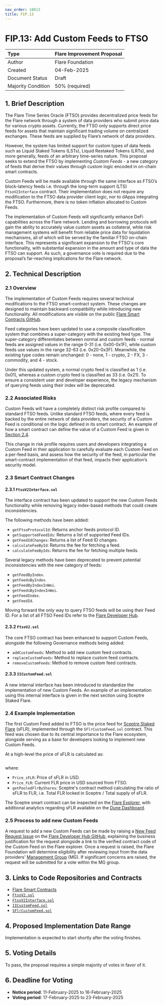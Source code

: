 ```yaml
---
nav_order: 10013
title: FIP.13
---
```


# FIP.13: Add Custom Feeds to FTSO

| Type               | Flare Improvement Proposal                  |
| :----------------- | :------------------------------------------ |
| Author             | Flare Foundation                            |
| Created            | 04-Feb-2025                                 |
| Document Status    | Draft                                       |
| Majority Condition | 50% (required)                              |

## 1. Brief Description

The Flare Time Series Oracle (FTSO) provides decentralized price feeds for the Flare network through a system of data providers who submit price data for various crypto assets.
Currently, the FTSO only supports direct price feeds for assets that maintain significant trading volume on centralized exchanges.
These feeds are supplied by Flare’s network of data providers.

However, the system has limited support for custom types of data feeds such as Liquid Staked Tokens (LSTs), Liquid Restaked Tokens (LRTs), and more generally, feeds of an arbitrary time-series nature.
This proposal seeks to extend the FTSO by implementing *Custom Feeds* - a new category of feeds that derive their values through custom logic encoded in on-chain smart contracts.

Custom Feeds will be made available through the same interface as FTSO’s block-latency feeds i.e. through the long-term support (LTS) `FtsoV2Interface` contract.
Their implementation does not require any modification to the FTSO data provider client logic, nor to dApps integrating the FTSO.
Furthermore, there is no token inflation allocated to Custom Feeds.

The implementation of Custom Feeds will significantly enhance DeFi capabilities across the Flare network.
Lending and borrowing protocols will gain the ability to accurately value custom assets as collateral, while risk management systems will benefit from reliable price data for liquidation mechanisms, all of which will be served by the familiar FTSO on-chain interface.
This represents a significant expansion to the FTSO's core functionality, with substantial expansion in the amount and type of data the FTSO can support.
As such, a governance vote is required due to the proposal’s far-reaching implications for the Flare network.

## 2. Technical Description

### 2.1 Overview

The implementation of Custom Feeds requires several technical modifications to the FTSO smart-contract system.
These changes are designed to maintain backward compatibility while introducing new functionality.
All modifications are visible on the public [Flare Smart Contracts GitHub](https://github.com/flare-foundation/flare-smart-contracts-v2).

Feed categories have been updated to use a composite classification system that combines a super-category with the existing feed type.
The super-category differentiates between normal and custom feeds - normal feeds are assigned values in the range 0-31 (i.e. 0x00-0x1F), while custom feeds use values in the range 32-63 (i.e. 0x20-0x3F).
Meanwhile, the existing type codes remain unchanged: 0 - none, 1 - crypto, 2 - FX, 3 - commodity, and 4 - stock.

Under this updated system, a normal crypto feed is classified as 1 (i.e. 0x01), whereas a custom crypto feed is classified as 33 (i.e. 0x21).
To ensure a consistent user and developer experience, the legacy mechanism of querying feeds using their index will be deprecated.

### 2.2 Associated Risks

Custom Feeds will have a completely distinct risk profile compared to standard FTSO feeds.
Unlike standard FTSO feeds, where every feed is backed by the entire network of data providers, the security of a Custom Feed is conditional on the logic defined in its smart contract.
An example of how a smart contract can define the value of a Custom Feed is given in [Section 2.4](#24-example-implementation).

This change in risk profile requires users and developers integrating a Custom Feed in their application to carefully evaluate each Custom Feed on a per-feed basis, and assess how the security of the feed, in particular the smart-contract implementation of that feed, impacts their application’s security model.

### 2.3 Smart Contract Changes

#### 2.3.1 `FtsoV2Interface.sol`

The interface contract has been updated to support the new Custom Feeds functionality while removing legacy index-based methods that could create inconsistencies.

The following methods have been added:

* `getFtsoProtocolId`: Returns anchor feeds protocol ID.
* `getSupportedFeedIds`: Returns a list of supported Feed IDs.
* `getFeedIdChanges`: Returns a list of Feed ID changes.
* `calculateFeeById`: Returns the fee for fetching a feed.
* `calculateFeeByIds`: Returns the fee for fetching multiple feeds.

Several legacy methods have been deprecated to prevent potential inconsistencies with the new category of feeds:

* `getFeedByIndex`.
* `getFeedsByIndex`.
* `getFeedByIndexInWei`.
* `getFeedsByIndexInWei`.
* `getFeedIndex`.
* `getFeedId`.

Moving forward the only way to query FTSO feeds will be using their Feed ID.
For a list of all FTSO Feed IDs refer to the [Flare Developer Hub](https://dev.flare.network/ftso/feeds).

#### 2.3.2 `FtsoV2.sol`

The core FTSO contract has been enhanced to support Custom Feeds, alongside the following Governance methods being added:

* `addCustomFeeds`: Method to add new custom feed contracts.
* `replaceCustomFeeds`: Method to replace custom feed contracts.
* `removeCustomFeeds`: Method to remove custom feed contracts.

#### 2.3.3 `IICustomFeed.sol`

A new internal interface has been introduced to standardize the implementation of new Custom Feeds.
An example of an implementation using this internal interface is given in the next section using Sceptre Staked Flare.

### 2.4 Example Implementation

The first Custom Feed added to FTSO is the price feed for [Sceptre Staked Flare](https://www.sceptre.fi/) (sFLR), implemented through the `SFlrCustomFeed.sol` contract.
This feed was chosen due to its central importance to the Flare ecosystem, alongside serving as a base for developers looking to implement new Custom Feeds.

At a high-level the price of sFLR is calculated as:

```Price_sFLR = Price_FLR x getPooledFlrByShares
```

where:

* `Price_sFLR`: Price of sFLR in USD.
* `Price_FLR`: Current FLR price in USD sourced from FTSO.
* `getPooledFlrByShares`: Sceptre's contract method calculating the ratio of sFLR to FLR, i.e. Total FLR locked in Sceptre / Total supply of sFLR.

The Sceptre smart contract can be inspected on the [Flare Explorer](https://flare-explorer.flare.network/token/0x12e605bc104e93B45e1aD99F9e555f659051c2BB), with additional analytics regarding sFLR available on the [Dune Dashboard](https://dune.com/insights4vc/sceptre).

### 2.5 Process to add new Custom Feeds

A request to add a new Custom Feeds can be made by raising a [New Feed Request Issue](https://github.com/flare-foundation/developer-hub/issues/new?template=feed_request.yml) on the [Flare Developer Hub GitHub](https://github.com/flare-foundation/developer-hub), explaining the business justification for the request alongside a link to the verified contract code of the Custom Feed on the Flare explorer.
Once a request is raised, the Flare Foundation will determine eligibility after reviewing input from the data providers' [Management Group](./FIP_2.md) (MG).
If significant concerns are raised, the request will be submitted for a vote within the MG group.

## 3. Links to Code Repositories and Contracts

* [Flare Smart Contracts](https://github.com/flare-foundation/flare-smart-contracts-v2)
* [`FtsoV2.sol`](https://github.com/flare-foundation/flare-smart-contracts-v2/blob/v1.1.0-rc.0/contracts/protocol/implementation/FtsoV2.sol)
* [`FtsoV2Interface.sol`](https://github.com/flare-foundation/flare-smart-contracts-v2/blob/v1.1.0-rc.0/contracts/userInterfaces/LTS/FtsoV2Interface.sol)
* [`IICustomFeed.sol`](https://github.com/flare-foundation/flare-smart-contracts-v2/blob/v1.1.0-rc.0/contracts/customFeeds/interface/IICustomFeed.sol)
* [`SFlrCustomFeed.sol`](https://github.com/flare-foundation/flare-smart-contracts-v2/blob/v1.1.0-rc.0/contracts/customFeeds/implementation/SFlrCustomFeed.sol)

## 4. Proposed Implementation Date Range

Implementation is expected to start shortly after the voting finishes.

## 5. Voting Details

To pass, the proposal requires a simple majority of votes in favor of it.

## 6. Deadline for Voting

* **Notice period**: 11-February-2025 to 16-February-2025
* **Voting period**: 17-February-2025 to 23-February-2025
